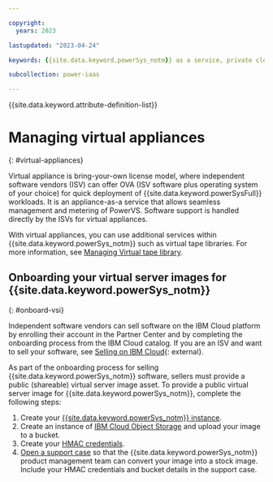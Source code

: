 ```yaml
---

copyright:
  years: 2023

lastupdated: "2023-04-24"

keywords: {{site.data.keyword.powerSys_notm}} as a service, private cloud, how-to, managing virtual appliances

subcollection: power-iaas

---
```


{{site.data.keyword.attribute-definition-list}}

# Managing virtual appliances
{: #virtual-appliances}

Virtual appliance is bring-your-own license model, where independent software vendors (ISV) can offer OVA (ISV software plus operating system of your choice) for quick deployment of {{site.data.keyword.powerSysFull}} workloads. It is an appliance-as-a service that allows seamless management and metering of PowerVS. Software support is handled directly by the ISVs for virtual appliances.

With virtual appliances, you can use additional services within {{site.data.keyword.powerSys_notm}} such as virtual tape libraries. For more information, see [Managing Virtual tape library](/docs/power-iaas?topic=power-iaas-manage-vtl).


## Onboarding your virtual server images for {{site.data.keyword.powerSys_notm}}
{: #onboard-vsi}

Independent software vendors can sell software on the IBM Cloud platform by enrolling their account in the Partner Center and by completing the onboarding process from the IBM Cloud catalog. If you are an ISV and want to sell your software, see [Selling on IBM Cloud](/docs/sell?topic=sell-selling-clouds){: external}.

As part of the onboarding process for selling {{site.data.keyword.powerSys_notm}} software, sellers must provide a public (shareable) virtual server image asset. To provide a public virtual server image for {{site.data.keyword.powerSys_notm}}, complete the following steps:

1.	Create your [{{site.data.keyword.powerSys_notm}} instance](/docs/power-iaas?topic=power-iaas-creating-power-virtual-server).
2.	Create an instance of [IBM Cloud Object Storage](/docs/cloud-object-storage?topic=cloud-object-storage-getting-started-cloud-object-storage) and upload your image to a bucket.
3.	Create your [HMAC credentials](/docs/cloud-object-storage?topic=cloud-object-storage-uhc-hmac-credentials-main).
4.	[Open a support case](/docs/power-iaas?topic=power-iaas-getting-help-and-support) so that the {{site.data.keyword.powerSys_notm}} product management team can convert your image into a stock image. Include your HMAC credentials and bucket details in the support case.
